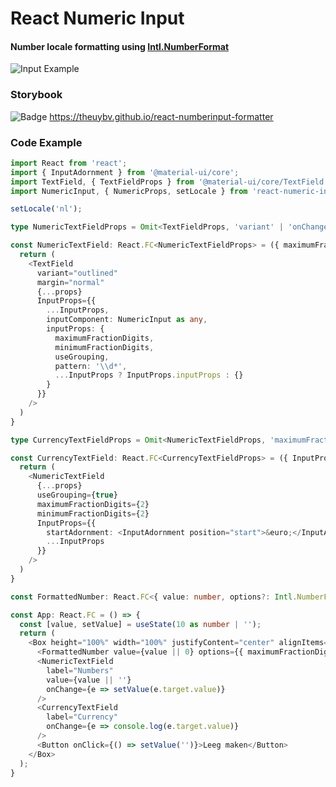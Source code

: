 # React Numeric Input
#### Number locale formatting using [Intl.NumberFormat](https://developer.mozilla.org/en-US/docs/Web/JavaScript/Reference/Global_Objects/NumberFormat)


![Input Example](https://snipboard.io/nyeJE3.jpg)

### Storybook 

![Badge](https://github.com/storybookjs/brand/raw/master/badge/badge-storybook.svg?sanitize=true)
https://theuybv.github.io/react-numberinput-formatter 


### Code Example

```typescript
import React from 'react';
import { InputAdornment } from '@material-ui/core';
import TextField, { TextFieldProps } from '@material-ui/core/TextField';
import NumericInput, { NumericProps, setLocale } from 'react-numeric-input';

setLocale('nl');

type NumericTextFieldProps = Omit<TextFieldProps, 'variant' | 'onChange' | 'value'> & NumericProps

const NumericTextField: React.FC<NumericTextFieldProps> = ({ maximumFractionDigits, minimumFractionDigits, useGrouping, InputProps, ...props }) => {
  return (
    <TextField
      variant="outlined"
      margin="normal"
      {...props}
      InputProps={{
        ...InputProps,
        inputComponent: NumericInput as any,
        inputProps: {
          maximumFractionDigits,
          minimumFractionDigits,
          useGrouping,
          pattern: '\\d*',
          ...InputProps ? InputProps.inputProps : {}
        }
      }}
    />
  )
}

type CurrencyTextFieldProps = Omit<NumericTextFieldProps, 'maximumFractionDigits' | 'minimumFractionDigits' | 'useGrouping'>

const CurrencyTextField: React.FC<CurrencyTextFieldProps> = ({ InputProps, ...props }) => {
  return (
    <NumericTextField
      {...props}
      useGrouping={true}
      maximumFractionDigits={2}
      minimumFractionDigits={2}
      InputProps={{
        startAdornment: <InputAdornment position="start">&euro;</InputAdornment>,
        ...InputProps
      }}
    />
  )
}

const FormattedNumber: React.FC<{ value: number, options?: Intl.NumberFormatOptions }> = ({ value, options }) => <span>{format(value, options)}</span>

const App: React.FC = () => {
  const [value, setValue] = useState(10 as number | '');
  return (
    <Box height="100%" width="100%" justifyContent="center" alignItems="center" display="flex" flexDirection="column">
      <FormattedNumber value={value || 0} options={{ maximumFractionDigits: 3, useGrouping: false }} />
      <NumericTextField
        label="Numbers"
        value={value || ''}
        onChange={e => setValue(e.target.value)}
      />
      <CurrencyTextField
        label="Currency"
        onChange={e => console.log(e.target.value)}
      />
      <Button onClick={() => setValue('')}>Leeg maken</Button>
    </Box>
  );
}
```


